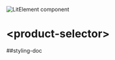 ![LitElement component](https://img.shields.io/badge/litElement-component-blue.svg)

# \<product-selector>

##styling-doc